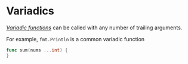 # Variadics

[_Variadic functions_](https://en.wikipedia.org/wiki/Variadic\_function) can be called with any number of trailing arguments.&#x20;

For example, `fmt.Println` is a common variadic function

```go
func sum(nums ...int) {
}
```

